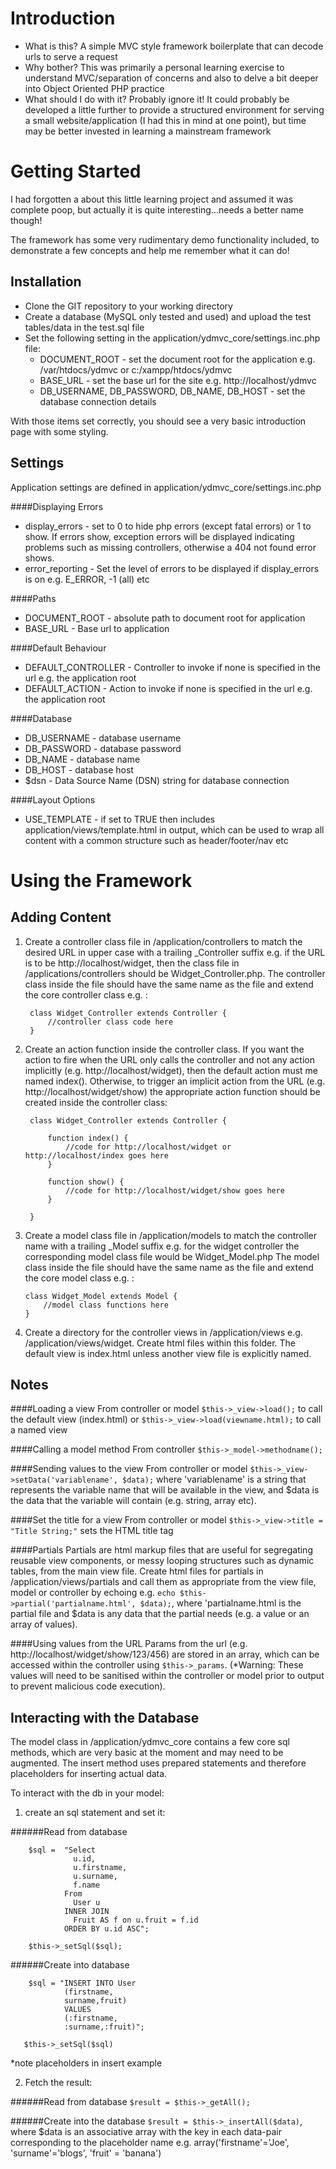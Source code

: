 Introduction
============

+ What is this? A simple MVC style framework boilerplate that can decode urls to serve a request
+ Why bother? This was primarily a personal learning exercise to understand MVC/separation of concerns and also to delve a bit deeper into Object Oriented PHP practice
+ What should I do with it?  Probably ignore it! It could probably be developed a little further to provide a structured environment for serving a small website/application (I had this in mind at one point), but time may be better invested in learning a mainstream framework

Getting Started
===============
I had forgotten a about this little learning project and assumed it was complete poop, but actually it is quite interesting...needs a better name though!

The framework has some very rudimentary demo functionality included, to demonstrate a few concepts and help me remember what it can do! 

Installation
------------

+   Clone the GIT repository to your working directory
+   Create a database (MySQL only tested and used) and upload the test tables/data in the test.sql file
+   Set the following setting in the application/ydmvc_core/settings.inc.php file:
    -   DOCUMENT_ROOT - set the document root for the application e.g. /var/htdocs/ydmvc or c:/xampp/htdocs/ydmvc
    -   BASE_URL - set the base url for the site e.g. http://localhost/ydmvc
    -   DB_USERNAME, DB_PASSWORD, DB_NAME, DB_HOST - set the database connection details

With those items set correctly, you should see a very basic introduction page with some styling.

Settings
--------

Application settings are defined in application/ydmvc_core/settings.inc.php

####Displaying Errors
+   display_errors - set to 0 to hide php errors (except fatal errors) or 1 to show.  If errors show, exception errors will be displayed indicating problems such as missing controllers, otherwise a 404 not found error shows.
+   error_reporting - Set the level of errors to be displayed if display_errors is on e.g. E_ERROR, -1 (all) etc

####Paths
+   DOCUMENT_ROOT - absolute path to document root for application
+   BASE_URL - Base url to application

####Default Behaviour
+   DEFAULT_CONTROLLER - Controller to invoke if none is specified in the url e.g. the application root
+   DEFAULT_ACTION - Action to invoke if none is specified in the url e.g. the application root

####Database
+   DB_USERNAME - database username
+   DB_PASSWORD - database password
+   DB_NAME - database name
+   DB_HOST - database host
+   $dsn - Data Source Name (DSN) string for database connection

####Layout Options
+   USE_TEMPLATE - if set to TRUE then includes application/views/template.html in output, which can be used to wrap all content with a common structure such as header/footer/nav etc

Using the Framework
===================

Adding Content
--------------
1) Create a controller class file in /application/controllers to match the desired URL in upper case with a trailing _Controller suffix e.g. if the URL is to be http://localhost/widget, then the class file in /applications/controllers should be Widget_Controller.php.
The controller class inside the file should have the same name as the file and extend the core controller class e.g. :

        class Widget_Controller extends Controller {
            //controller class code here
        }

2) Create an action function inside the controller class.  If you want the action to fire when the URL only calls the controller and not any action implicitly (e.g. http://localhost/widget), then the default action must me named index().
Otherwise, to trigger an implicit action from the URL (e.g. http://localhost/widget/show) the appropriate action function should be created inside the controller class:

        class Widget_Controller extends Controller {
            
            function index() {
                //code for http://localhost/widget or http://localhost/index goes here
            }

            function show() {
                //code for http://localhost/widget/show goes here
            }

        }

3)  Create a model class file in /application/models to match the controller name with a trailing _Model suffix e.g. for the widget controller the corresponding model class file would be Widget_Model.php
The model class inside the file should have the same name as the file and extend the core model class e.g. :

        class Widget_Model extends Model {
            //model class functions here
        }

4) Create a directory for the controller views in /application/views e.g. /application/views/widget.  Create html files within this folder.
The default view is index.html unless another view file is explicitly named.

Notes
-----

####Loading a view
From controller or model `$this->_view->load();` to call the default view (index.html) or `$this->_view->load(viewname.html);` to call a named view

####Calling a model method
From controller `$this->_model->methodname();`

####Sending values to the view
From controller or model `$this->_view->setData('variablename', $data);` where 'variablename' is a string that represents the variable name that will be available in the view, and $data is the data that the variable will contain (e.g. string, array etc).

####Set the title for a view
From controller or model `$this->_view->title = "Title String;"` sets the HTML title tag

####Partials
Partials are html markup files that are useful for segregating reusable view components, or messy looping structures such as dynamic tables, from the main view file.
Create html files for partials in /application/views/partials and call them as appropriate from the view file, model or controller by echoing e.g. `echo $this->partial('partialname.html', $data);`,
where 'partialname.html is the partial file and $data is any data that the partial needs (e.g. a value or an array of values).

####Using values from the URL
Params from the url (e.g. http://localhost/widget/show/123/456) are stored in an array, which can be accessed within the controller using `$this->_params`.
(*Warning: These values will need to be sanitised within the controller or model prior to output to prevent malicious code execution).

Interacting with the Database
-----------------------------
The model class in /application/ydmvc_core contains a few core sql methods, which are very basic at the moment and may need to be augmented.
The insert method uses prepared statements and therefore placeholders for inserting actual data.

To interact with the db in your model:

1)  create an sql statement and set it:

######Read from database

        $sql =  "Select
                  u.id,
                  u.firstname,
                  u.surname,
                  f.name
                From
                  User u
                INNER JOIN
                  Fruit AS f on u.fruit = f.id
                ORDER BY u.id ASC";

        $this->_setSql($sql);

######Create into database

        $sql = "INSERT INTO User 
                (firstname,
                surname,fruit) 
                VALUES 
                (:firstname,
                :surname,:fruit)";

       $this->_setSql($sql)

*note placeholders in insert example

2) Fetch the result:

######Read from database 
`$result = $this->_getAll();`

######Create into the database 
`$result = $this->_insertAll($data)`, where $data is an associative array with the key in each data-pair corresponding to the placeholder name e.g. array('firstname'='Joe', 'surname'='blogs', 'fruit' = 'banana')